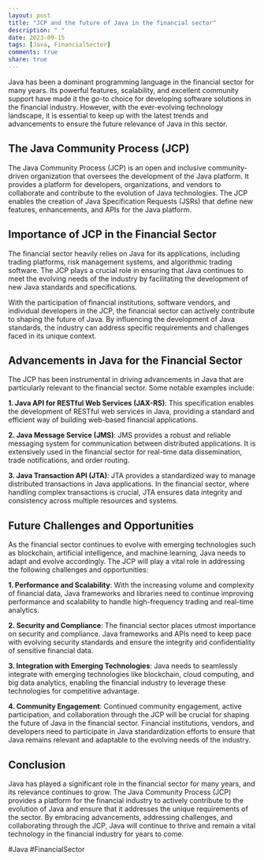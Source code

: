 ```yaml
---
layout: post
title: "JCP and the future of Java in the financial sector"
description: " "
date: 2023-09-15
tags: [Java, FinancialSector]
comments: true
share: true
---
```


Java has been a dominant programming language in the financial sector for many years. Its powerful features, scalability, and excellent community support have made it the go-to choice for developing software solutions in the financial industry. However, with the ever-evolving technology landscape, it is essential to keep up with the latest trends and advancements to ensure the future relevance of Java in this sector.

## The Java Community Process (JCP)

The Java Community Process (JCP) is an open and inclusive community-driven organization that oversees the development of the Java platform. It provides a platform for developers, organizations, and vendors to collaborate and contribute to the evolution of Java technologies. The JCP enables the creation of Java Specification Requests (JSRs) that define new features, enhancements, and APIs for the Java platform.

## Importance of JCP in the Financial Sector

The financial sector heavily relies on Java for its applications, including trading platforms, risk management systems, and algorithmic trading software. The JCP plays a crucial role in ensuring that Java continues to meet the evolving needs of the industry by facilitating the development of new Java standards and specifications.

With the participation of financial institutions, software vendors, and individual developers in the JCP, the financial sector can actively contribute to shaping the future of Java. By influencing the development of Java standards, the industry can address specific requirements and challenges faced in its unique context.

## Advancements in Java for the Financial Sector

The JCP has been instrumental in driving advancements in Java that are particularly relevant to the financial sector. Some notable examples include:

**1. Java API for RESTful Web Services (JAX-RS)**: This specification enables the development of RESTful web services in Java, providing a standard and efficient way of building web-based financial applications.

**2. Java Message Service (JMS)**: JMS provides a robust and reliable messaging system for communication between distributed applications. It is extensively used in the financial sector for real-time data dissemination, trade notifications, and order routing.

**3. Java Transaction API (JTA)**: JTA provides a standardized way to manage distributed transactions in Java applications. In the financial sector, where handling complex transactions is crucial, JTA ensures data integrity and consistency across multiple resources and systems.

## Future Challenges and Opportunities

As the financial sector continues to evolve with emerging technologies such as blockchain, artificial intelligence, and machine learning, Java needs to adapt and evolve accordingly. The JCP will play a vital role in addressing the following challenges and opportunities:

**1. Performance and Scalability**: With the increasing volume and complexity of financial data, Java frameworks and libraries need to continue improving performance and scalability to handle high-frequency trading and real-time analytics.

**2. Security and Compliance**: The financial sector places utmost importance on security and compliance. Java frameworks and APIs need to keep pace with evolving security standards and ensure the integrity and confidentiality of sensitive financial data.

**3. Integration with Emerging Technologies**: Java needs to seamlessly integrate with emerging technologies like blockchain, cloud computing, and big data analytics, enabling the financial industry to leverage these technologies for competitive advantage.

**4. Community Engagement**: Continued community engagement, active participation, and collaboration through the JCP will be crucial for shaping the future of Java in the financial sector. Financial institutions, vendors, and developers need to participate in Java standardization efforts to ensure that Java remains relevant and adaptable to the evolving needs of the industry.

## Conclusion

Java has played a significant role in the financial sector for many years, and its relevance continues to grow. The Java Community Process (JCP) provides a platform for the financial industry to actively contribute to the evolution of Java and ensure that it addresses the unique requirements of the sector. By embracing advancements, addressing challenges, and collaborating through the JCP, Java will continue to thrive and remain a vital technology in the financial industry for years to come.

#Java #FinancialSector